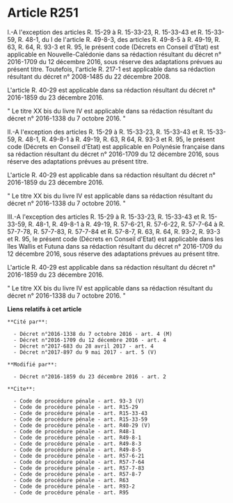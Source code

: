 # Article R251

I.-A l'exception des articles R. 15-29 à R. 15-33-23, R. 15-33-43 et R. 15-33-59, R. 48-1, du I de l'article R. 49-8-3, des
articles R. 49-8-5 à R. 49-19, R. 63, R. 64, 
R. 93-3 et R. 95, le présent code (Décrets en Conseil d'Etat) est applicable en Nouvelle-Calédonie dans sa rédaction
résultant du décret n° 2016-1709 du 12 décembre 2016, sous réserve des adaptations prévues au présent titre. Toutefois,
l'article R. 217-1 est applicable dans sa rédaction résultant du décret n° 2008-1485 du 22 décembre 2008. 

L'article R. 40-29 est applicable dans sa rédaction résultant du décret n° 2016-1859 du 23 décembre 2016. 

" Le titre XX bis du livre IV est applicable dans sa rédaction résultant du décret n° 2016-1338 du 7 octobre 2016. " 

II.-A l'exception des articles R. 15-29 à R. 15-33-23, R. 15-33-43 et R. 15-33-59, R. 48-1, R. 49-8-1 à R. 49-19, R. 63, R
64, R. 93-3 et R. 95, le présent code (Décrets en Conseil d'Etat) est applicable en Polynésie française dans sa rédaction
résultant du décret n° 2016-1709 du 12 décembre 2016, sous réserve des adaptations prévues au présent titre. 

L'article R. 40-29 est applicable dans sa rédaction résultant du décret n° 2016-1859 du 23 décembre 2016. 

" Le titre XX bis du livre IV est applicable dans sa rédaction résultant du décret n° 2016-1338 du 7 octobre 2016. " 

III.-A l'exception des articles R. 15-29 à R. 15-33-23, R. 15-33-43 et R. 15-33-59, R. 48-1, R. 49-8-1 à R. 49-19, R.
57-6-21, R. 57-6-22, R. 57-7-64 à R. 57-7-78, R. 57-7-83, R. 57-7-84 et R. 57-8-7, R. 63, R. 64, R. 93-2, R. 93-3 et R. 95,
le présent code (Décrets en Conseil d'Etat) est applicable dans les îles Wallis et Futuna dans sa rédaction résultant du
décret n° 2016-1709 du 12 décembre 2016, sous réserve des adaptations prévues au présent titre. 

L'article R. 40-29 est applicable dans sa rédaction résultant du décret n° 2016-1859 du 23 décembre 2016. 

" Le titre XX bis du livre IV est applicable dans sa rédaction résultant du décret n° 2016-1338 du 7 octobre 2016. "

**Liens relatifs à cet article**

	**Cité par**:

	  - Décret n°2016-1338 du 7 octobre 2016 - art. 4 (M)
	  - Décret n°2016-1709 du 12 décembre 2016 - art. 4
	  - Décret n°2017-683 du 28 avril 2017 - art. 4
	  - Décret n°2017-897 du 9 mai 2017 - art. 5 (V)

	**Modifié par**:

	  - Décret n°2016-1859 du 23 décembre 2016 - art. 2

	**Cite**:

	  - Code de procédure pénale - art. 93-3 (V)
	  - Code de procédure pénale - art. R15-29
	  - Code de procédure pénale - art. R15-33-43
	  - Code de procédure pénale - art. R15-33-59
	  - Code de procédure pénale - art. R40-29 (V)
	  - Code de procédure pénale - art. R48-1
	  - Code de procédure pénale - art. R49-8-1
	  - Code de procédure pénale - art. R49-8-3
	  - Code de procédure pénale - art. R49-8-5
	  - Code de procédure pénale - art. R57-6-21
	  - Code de procédure pénale - art. R57-7-64
	  - Code de procédure pénale - art. R57-7-83
	  - Code de procédure pénale - art. R57-8-7
	  - Code de procédure pénale - art. R63
	  - Code de procédure pénale - art. R93-2
	  - Code de procédure pénale - art. R95
